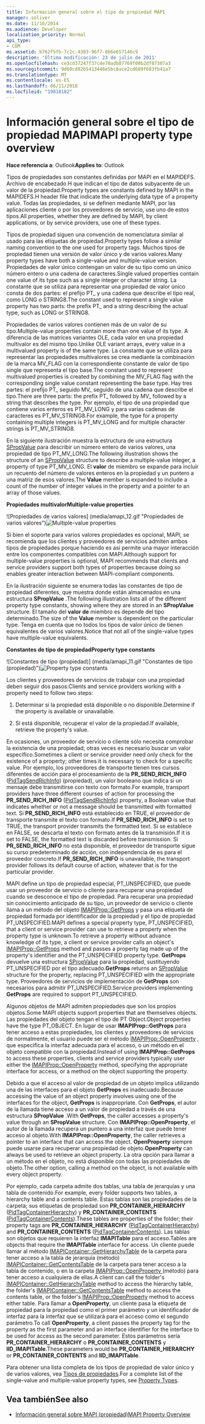 ```yaml
---
title: Información general sobre el tipo de propiedad MAPI
manager: soliver
ms.date: 11/16/2014
ms.audience: Developer
localization_priority: Normal
api_type:
- COM
ms.assetid: b762f5fb-7c2c-4303-96f7-0b6e657146c9
description: 'Última modificación: 23 de julio de 2011'
ms.openlocfilehash: ce3cd37247f37c4e70adb07769f00b2df07307a3
ms.sourcegitcommit: 9d60cd82b5413446e5bc8ace2cd689f683fb41a7
ms.translationtype: MT
ms.contentlocale: es-ES
ms.lasthandoff: 06/11/2018
ms.locfileid: "19818182"
---
```

# <a name="mapi-property-type-overview"></a><span data-ttu-id="564bd-103">Información general sobre el tipo de propiedad MAPI</span><span class="sxs-lookup"><span data-stu-id="564bd-103">MAPI property type overview</span></span>
  
<span data-ttu-id="564bd-104">**Hace referencia a**: Outlook</span><span class="sxs-lookup"><span data-stu-id="564bd-104">**Applies to**: Outlook</span></span> 
  
<span data-ttu-id="564bd-105">Tipos de propiedades son constantes definidas por MAPI en el MAPIDEFS. Archivo de encabezado H que indican el tipo de datos subyacente de un valor de la propiedad.</span><span class="sxs-lookup"><span data-stu-id="564bd-105">Property types are constants defined by MAPI in the MAPIDEFS.H header file that indicate the underlying data type of a property value.</span></span> <span data-ttu-id="564bd-106">Todas las propiedades, si se definen mediante MAPI, por las aplicaciones cliente o por los proveedores de servicio, use uno de estos tipos.</span><span class="sxs-lookup"><span data-stu-id="564bd-106">All properties, whether they are defined by MAPI, by client applications, or by service providers, use one of these types.</span></span> 
  
<span data-ttu-id="564bd-107">Tipos de propiedad siguen una convención de nomenclatura similar al usado para las etiquetas de propiedad.</span><span class="sxs-lookup"><span data-stu-id="564bd-107">Property types follow a similar naming convention to the one used for property tags.</span></span> <span data-ttu-id="564bd-108">Muchos tipos de propiedad tienen una versión de valor único y de varios valores.</span><span class="sxs-lookup"><span data-stu-id="564bd-108">Many property types have both a single-value and multiple-value version.</span></span> <span data-ttu-id="564bd-109">Propiedades de valor único contengan un valor de su tipo como un único número entero o una cadena de caracteres.</span><span class="sxs-lookup"><span data-stu-id="564bd-109">Single valued properties contain one value of its type such as a single integer or character string.</span></span> <span data-ttu-id="564bd-110">La constante que se utiliza para representar una propiedad de valor único consta de dos partes: el prefijo PT_ y una cadena que describe el tipo real, como LONG o STRING8.</span><span class="sxs-lookup"><span data-stu-id="564bd-110">The constant used to represent a single value property has two parts: the prefix PT_ and a string describing the actual type, such as LONG or STRING8.</span></span> 
  
<span data-ttu-id="564bd-111">Propiedades de varios valores contienen más de un valor de su tipo.</span><span class="sxs-lookup"><span data-stu-id="564bd-111">Multiple-value properties contain more than one value of its type.</span></span> <span data-ttu-id="564bd-112">A diferencia de las matrices variantes OLE, cada valor en una propiedad multivalor es del mismo tipo.</span><span class="sxs-lookup"><span data-stu-id="564bd-112">Unlike OLE variant arrays, every value in a multivalued property is of the same type.</span></span> <span data-ttu-id="564bd-113">La constante que se utiliza para representar las propiedades multivalores se crea mediante la combinación de la marca MV_FLAG con la correspondiente constante de valor de tipo single que representa el tipo base.</span><span class="sxs-lookup"><span data-stu-id="564bd-113">The constant used to represent multivalued properties is created by combining the MV_FLAG flag with the corresponding single value constant representing the base type.</span></span> <span data-ttu-id="564bd-114">Hay tres partes: el prefijo PT_ seguido MV_ seguido de una cadena que describe el tipo.</span><span class="sxs-lookup"><span data-stu-id="564bd-114">There are three parts: the prefix PT_ followed by MV_ followed by a string that describes the type.</span></span> <span data-ttu-id="564bd-115">Por ejemplo, el tipo de una propiedad que contiene varios enteros es PT_MV_LONG y para varias cadenas de caracteres es PT_MV_STRING8.</span><span class="sxs-lookup"><span data-stu-id="564bd-115">For example, the type for a property containing multiple integers is PT_MV_LONG and for multiple character strings is PT_MV_STRING8.</span></span>
  
<span data-ttu-id="564bd-116">En la siguiente ilustración muestra la estructura de una estructura [SPropValue](spropvalue.md) para describir un número entero de varios valores, una propiedad de tipo PT_MV_LONG.</span><span class="sxs-lookup"><span data-stu-id="564bd-116">The following illustration shows the structure of an [SPropValue](spropvalue.md) structure to describe a multiple-value integer, a property of type PT_MV_LONG.</span></span> <span data-ttu-id="564bd-117">El **valor** de miembro se expande para incluir un recuento del número de valores enteros en la propiedad y un puntero a una matriz de esos valores.</span><span class="sxs-lookup"><span data-stu-id="564bd-117">The **Value** member is expanded to include a count of the number of integer values in the property and a pointer to an array of those values.</span></span> 
  
<span data-ttu-id="564bd-118">**Propiedades multivalor**</span><span class="sxs-lookup"><span data-stu-id="564bd-118">**Multiple-value properties**</span></span>
  
<span data-ttu-id="564bd-119">![Propiedades de varios valores] (media/amapi_12.gif "Propiedades de varios valores")</span><span class="sxs-lookup"><span data-stu-id="564bd-119">![Multiple-value properties](media/amapi_12.gif "Multiple-value properties")</span></span>
  
<span data-ttu-id="564bd-120">Si bien el soporte para varios valores propiedades es opcional, MAPI, se recomienda que los clientes y proveedores de servicios admiten ambos tipos de propiedades porque haciendo es así permite una mayor interacción entre los componentes compatibles con MAPI.</span><span class="sxs-lookup"><span data-stu-id="564bd-120">Although support for multiple-value properties is optional, MAPI recommends that clients and service providers support both types of properties because doing so enables greater interaction between MAPI-compliant components.</span></span>
  
<span data-ttu-id="564bd-121">En la ilustración siguiente se enumera todas las constantes de tipo de propiedad diferentes, que muestra donde están almacenados en una estructura **SPropValue** .</span><span class="sxs-lookup"><span data-stu-id="564bd-121">The following illustration lists all of the different property type constants, showing where they are stored in an **SPropValue** structure.</span></span> <span data-ttu-id="564bd-122">El tamaño del **valor de** miembro es depende del tipo determinado.</span><span class="sxs-lookup"><span data-stu-id="564bd-122">The size of the **Value** member is dependent on the particular type.</span></span> <span data-ttu-id="564bd-123">Tenga en cuenta que no todos los tipos de valor único de tienen equivalentes de varios valores.</span><span class="sxs-lookup"><span data-stu-id="564bd-123">Notice that not all of the single-value types have multiple-value equivalents.</span></span> 
  
<span data-ttu-id="564bd-124">**Constantes de tipo de propiedad**</span><span class="sxs-lookup"><span data-stu-id="564bd-124">**Property type constants**</span></span>
  
<span data-ttu-id="564bd-125">![Constantes de tipo (propiedad)] (media/amapi_11.gif "Constantes de tipo (propiedad)")</span><span class="sxs-lookup"><span data-stu-id="564bd-125">![Property type constants](media/amapi_11.gif "Property type constants")</span></span>
  
<span data-ttu-id="564bd-126">Los clientes y proveedores de servicios de trabajar con una propiedad deben seguir dos pasos:</span><span class="sxs-lookup"><span data-stu-id="564bd-126">Clients and service providers working with a property need to follow two steps:</span></span>
  
1. <span data-ttu-id="564bd-127">Determinar si la propiedad está disponible o no disponible.</span><span class="sxs-lookup"><span data-stu-id="564bd-127">Determine if the property is available or unavailable.</span></span>
    
2. <span data-ttu-id="564bd-128">Si está disponible, recuperar el valor de la propiedad.</span><span class="sxs-lookup"><span data-stu-id="564bd-128">If available, retrieve the property's value.</span></span>
    
<span data-ttu-id="564bd-129">En ocasiones, un proveedor de servicio o cliente sólo necesita comprobar la existencia de una propiedad; otras veces es necesario buscar un valor específico.</span><span class="sxs-lookup"><span data-stu-id="564bd-129">Sometimes a client or service provider need only check for the existence of a property; other times it is necessary to check for a specific value.</span></span> <span data-ttu-id="564bd-130">Por ejemplo, los proveedores de transporte tienen tres cursos diferentes de acción para el procesamiento de la **PR\_SEND_RICH_INFO** ([PidTagSendRichInfo](pidtagsendrichinfo-canonical-property.md)) (propiedad), un valor booleano que indica si un mensaje debe transmitirse con texto con formato.</span><span class="sxs-lookup"><span data-stu-id="564bd-130">For example, transport providers have three different courses of action for processing the **PR\_SEND_RICH_INFO** ([PidTagSendRichInfo](pidtagsendrichinfo-canonical-property.md)) property, a Boolean value that indicates whether or not a message should be transmitted with formatted text.</span></span> <span data-ttu-id="564bd-131">Si **PR\_SEND_RICH_INFO** está establecido en TRUE, el proveedor de transporte transmite el texto con formato.</span><span class="sxs-lookup"><span data-stu-id="564bd-131">If **PR\_SEND_RICH_INFO** is set to TRUE, the transport provider transmits the formatted text.</span></span> <span data-ttu-id="564bd-132">Si se establece en FALSE, se descarta el texto con formato antes de la transmisión.</span><span class="sxs-lookup"><span data-stu-id="564bd-132">If it is set to FALSE, the formatted text is discarded before transmission.</span></span> <span data-ttu-id="564bd-133">Si **PR_SEND_RICH_INFO** no está disponible, el proveedor de transporte sigue su curso predeterminado de acción, con independencia de es para el proveedor concreto.</span><span class="sxs-lookup"><span data-stu-id="564bd-133">If **PR_SEND_RICH_INFO** is unavailable, the transport provider follows its default course of action, whatever that is for the particular provider.</span></span> 
  
<span data-ttu-id="564bd-134">MAPI define un tipo de propiedad especial, PT_UNSPECIFIED, que puede usar un proveedor de servicio o cliente para recuperar una propiedad cuando se desconoce el tipo de propiedad. Para recuperar una propiedad sin conocimiento anticipado de su tipo, un proveedor de servicio o cliente llama a un método del objeto [IMAPIProp::GetProps](imapiprop-getprops.md) y pasa una etiqueta de propiedad formada por identificador de la propiedad y el tipo de propiedad PT_UNSPECIFIED.</span><span class="sxs-lookup"><span data-stu-id="564bd-134">MAPI defines a special property type, PT_UNSPECIFIED, that a client or service provider can use to retrieve a property when the property type is unknown.To retrieve a property without advance knowledge of its type, a client or service provider calls an object's [IMAPIProp::GetProps](imapiprop-getprops.md) method and passes a property tag made up of the property's identifier and the PT_UNSPECIFIED property type.</span></span> <span data-ttu-id="564bd-135">**GetProps** devuelve una estructura [SPropValue](spropvalue.md) para la propiedad, sustituyendo PT_UNSPECIFIED por el tipo adecuado.</span><span class="sxs-lookup"><span data-stu-id="564bd-135">**GetProps** returns an [SPropValue](spropvalue.md) structure for the property, replacing PT_UNSPECIFIED with the appropriate type.</span></span> <span data-ttu-id="564bd-136">Proveedores de servicios de implementación de **GetProps** son necesarios para admitir PT_UNSPECIFIED.</span><span class="sxs-lookup"><span data-stu-id="564bd-136">Service providers implementing **GetProps** are required to support PT_UNSPECIFIED.</span></span> 
  
<span data-ttu-id="564bd-137">Algunos objetos de MAPI admiten propiedades que son los propios objetos.</span><span class="sxs-lookup"><span data-stu-id="564bd-137">Some MAPI objects support properties that are themselves objects.</span></span> <span data-ttu-id="564bd-138">Las propiedades del objeto tengan el tipo de PT Object.</span><span class="sxs-lookup"><span data-stu-id="564bd-138">Object properties have the type PT_OBJECT.</span></span> <span data-ttu-id="564bd-139">En lugar de usar **IMAPIProp::GetProps** para tener acceso a estas propiedades, los clientes y proveedores de servicios de normalmente, el usuario puede ser el método [IMAPIProp::OpenProperty](imapiprop-openproperty.md) , que especifica la interfaz adecuada para el acceso, o un método en el objeto compatible con la propiedad.</span><span class="sxs-lookup"><span data-stu-id="564bd-139">Instead of using **IMAPIProp::GetProps** to access these properties, clients and service providers typically user either the [IMAPIProp::OpenProperty](imapiprop-openproperty.md) method, specifying the appropriate interface for access, or a method on the object supporting the property.</span></span> 
  
<span data-ttu-id="564bd-140">Debido a que el acceso al valor de propiedad de un objeto implica utilizando una de las interfaces para el objeto **GetProps** es inadecuado.</span><span class="sxs-lookup"><span data-stu-id="564bd-140">Because accessing the value of an object property involves using one of the interfaces for the object, **GetProps** is inappropriate.</span></span> <span data-ttu-id="564bd-141">Con **GetProps**, el autor de la llamada tiene acceso a un valor de propiedad a través de una estructura **SPropValue** .</span><span class="sxs-lookup"><span data-stu-id="564bd-141">With **GetProps**, the caller accesses a property's value through an **SPropValue** structure.</span></span> <span data-ttu-id="564bd-142">Con **IMAPIProp::OpenProperty**, el autor de la llamada recupera un puntero a una interfaz que puede tener acceso al objeto.</span><span class="sxs-lookup"><span data-stu-id="564bd-142">With **IMAPIProp::OpenProperty**, the caller retrieves a pointer to an interface that can access the object.</span></span> <span data-ttu-id="564bd-143">**OpenProperty** siempre puede usarse para recuperar una propiedad de objeto.</span><span class="sxs-lookup"><span data-stu-id="564bd-143">**OpenProperty** can always be used to retrieve an object property.</span></span> <span data-ttu-id="564bd-144">La otra opción para llamar a un método en el objeto, no está disponible con todas las propiedades de objeto.</span><span class="sxs-lookup"><span data-stu-id="564bd-144">The other option, calling a method on the object, is not available with every object property.</span></span> 
  
<span data-ttu-id="564bd-145">Por ejemplo, cada carpeta admite dos tablas, una tabla de jerarquías y una tabla de contenido.</span><span class="sxs-lookup"><span data-stu-id="564bd-145">For example, every folder supports two tables, a hierarchy table and a contents table.</span></span> <span data-ttu-id="564bd-146">Estas tablas son las propiedades de la carpeta; sus etiquetas de propiedad son **PR_CONTAINER_HIERARCHY** ([PidTagContainerHierarchy](pidtagcontainerhierarchy-canonical-property.md)) y **PR_CONTAINER_CONTENTS** ([PidTagContainerContents](pidtagcontainercontents-canonical-property.md)).</span><span class="sxs-lookup"><span data-stu-id="564bd-146">These tables are properties of the folder; their property tags are **PR_CONTAINER_HIERARCHY** ([PidTagContainerHierarchy](pidtagcontainerhierarchy-canonical-property.md)) and **PR_CONTAINER_CONTENTS** ([PidTagContainerContents](pidtagcontainercontents-canonical-property.md)).</span></span> <span data-ttu-id="564bd-147">Las tablas son objetos que requieren la interfaz **IMAPITable** para el acceso.</span><span class="sxs-lookup"><span data-stu-id="564bd-147">Tables are objects that require the **IMAPITable** interface for access.</span></span> <span data-ttu-id="564bd-148">Un cliente puede llamar al método [IMAPIContainer::GetHierarchyTable](imapicontainer-gethierarchytable.md) de la carpeta para tener acceso a la tabla de jerarquía (método) [IMAPIContainer::GetContentsTable](imapicontainer-getcontentstable.md) de la carpeta para tener acceso a la tabla de contenido, o en la carpeta [IMAPIProp::OpenProperty ](imapiprop-openproperty.md)(método) para tener acceso a cualquiera de ellas.</span><span class="sxs-lookup"><span data-stu-id="564bd-148">A client can call the folder's [IMAPIContainer::GetHierarchyTable](imapicontainer-gethierarchytable.md) method to access the hierarchy table, the folder's [IMAPIContainer::GetContentsTable](imapicontainer-getcontentstable.md) method to access the contents table, or the folder's [IMAPIProp::OpenProperty](imapiprop-openproperty.md) method to access either table.</span></span> <span data-ttu-id="564bd-149">Para llamar a **OpenProperty**, un cliente pasa la etiqueta de propiedad para la propiedad como el primer parámetro y un identificador de interfaz para la interfaz que se utilizará para el acceso como el segundo parámetro.</span><span class="sxs-lookup"><span data-stu-id="564bd-149">To call **OpenProperty**, a client passes the property tag for the property as the first parameter and an interface identifier for the interface to be used for access as the second parameter.</span></span> <span data-ttu-id="564bd-150">Estos parámetros sería **PR_CONTAINER_HIERARCHY** o **PR_CONTAINER_CONTENTS** y **IID_IMAPITable**.</span><span class="sxs-lookup"><span data-stu-id="564bd-150">These parameters would be **PR_CONTAINER_HIERARCHY** or **PR_CONTAINER_CONTENTS** and **IID_IMAPITable**.</span></span>
  
<span data-ttu-id="564bd-151">Para obtener una lista completa de los tipos de propiedad de valor único y de varios valores, vea [Tipos de propiedades](property-types.md).</span><span class="sxs-lookup"><span data-stu-id="564bd-151">For a complete list of the single-value and multiple-value property types, see [Property Types](property-types.md).</span></span> 
  
## <a name="see-also"></a><span data-ttu-id="564bd-152">Vea también</span><span class="sxs-lookup"><span data-stu-id="564bd-152">See also</span></span>

- [<span data-ttu-id="564bd-153">Información general sobre MAPI (propiedad)</span><span class="sxs-lookup"><span data-stu-id="564bd-153">MAPI Property Overview</span></span>](mapi-property-overview.md)

